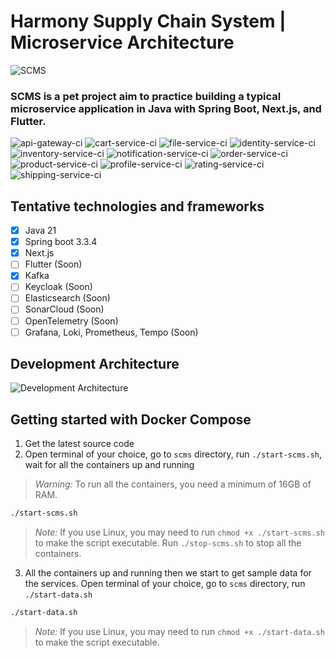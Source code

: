 # Harmony Supply Chain System | Microservice Architecture

![SCMS](https://raw.githubusercontent.com/hiepthanhtran/scms/main/images/scms.png)

### SCMS is a pet project aim to practice building a typical microservice application in Java with Spring Boot, Next.js, and Flutter.

![api-gateway-ci](https://github.com/hiepthanhtran/scms/actions/workflows/api-gateway-ci.yaml/badge.svg)
![cart-service-ci](https://github.com/hiepthanhtran/scms/actions/workflows/cart-service-ci.yaml/badge.svg)
![file-service-ci](https://github.com/hiepthanhtran/scms/actions/workflows/file-service-ci.yaml/badge.svg)
![identity-service-ci](https://github.com/hiepthanhtran/scms/actions/workflows/identity-service-ci.yaml/badge.svg)
![inventory-service-ci](https://github.com/hiepthanhtran/scms/actions/workflows/inventory-service-ci.yaml/badge.svg)
![notification-service-ci](https://github.com/hiepthanhtran/scms/actions/workflows/notification-service-ci.yaml/badge.svg)
![order-service-ci](https://github.com/hiepthanhtran/scms/actions/workflows/order-service-ci.yaml/badge.svg)
![product-service-ci](https://github.com/hiepthanhtran/scms/actions/workflows/product-service-ci.yaml/badge.svg)
![profile-service-ci](https://github.com/hiepthanhtran/scms/actions/workflows/profile-service-ci.yaml/badge.svg)
![rating-service-ci](https://github.com/hiepthanhtran/scms/actions/workflows/rating-service-ci.yaml/badge.svg)
![shipping-service-ci](https://github.com/hiepthanhtran/scms/actions/workflows/shipping-service-ci.yaml/badge.svg)

## Tentative technologies and frameworks

- [x] Java 21
- [x] Spring boot 3.3.4
- [x] Next.js
- [ ] Flutter (Soon)
- [x] Kafka
- [ ] Keycloak (Soon)
- [ ] Elasticsearch (Soon)
- [ ] SonarCloud (Soon)
- [ ] OpenTelemetry (Soon)
- [ ] Grafana, Loki, Prometheus, Tempo (Soon)

## Development Architecture

![Development Architecture](https://raw.githubusercontent.com/hiepthanhtran/harmony-supply-chain/main/images/architecture.png)

## Getting started with Docker Compose

1. Get the latest source code
2. Open terminal of your choice, go to `scms` directory, run `./start-scms.sh`, wait for all the containers up and running

> *_Warning:_* To run all the containers, you need a minimum of 16GB of RAM.

```bash
./start-scms.sh
```

> *_Note:_* If you use Linux, you may need to run `chmod +x ./start-scms.sh` to make the script executable. Run `./stop-scms.sh` to stop all the containers.

3. All the containers up and running then we start to get sample data for the services. Open terminal of your choice, go to `scms` directory,
   run `./start-data.sh`

```bash
./start-data.sh
```

> *_Note:_* If you use Linux, you may need to run `chmod +x ./start-data.sh` to make the script executable.